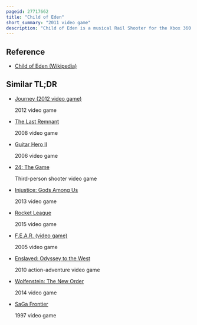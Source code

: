 ```yaml
---
pageid: 27717662
title: "Child of Eden"
short_summary: "2011 video game"
description: "Child of Eden is a musical Rail Shooter for the Xbox 360 and Playstation 3 released in 2011 by q Entertainment. Following the Player's Journey to purge a far-future Internet of Viruses, the Gameplay features shooting numerous Enemies from a first-person Perspective, with Scores based on Performance and Bonuses awarded for syncing Groups of Shots with each Stage's musical Track. In Addition to standard Controllers each Version offers the Option to use Motion Controls via the Kinect and Playstation Move respectively. It is a spiritual successor to the 2001 title Rez, carrying over the aim of producing a feeling of synesthesia in players."
---
```


## Reference

- [Child of Eden (Wikipedia)](https://en.wikipedia.org/?curid=27717662)

## Similar TL;DR

- [Journey (2012 video game)](/tldr/en/journey-2012-video-game)

  2012 video game

- [The Last Remnant](/tldr/en/the-last-remnant)

  2008 video game

- [Guitar Hero II](/tldr/en/guitar-hero-ii)

  2006 video game

- [24: The Game](/tldr/en/24-the-game)

  Third-person shooter video game

- [Injustice: Gods Among Us](/tldr/en/injustice-gods-among-us)

  2013 video game

- [Rocket League](/tldr/en/rocket-league)

  2015 video game

- [F.E.A.R. (video game)](/tldr/en/fear-video-game)

  2005 video game

- [Enslaved: Odyssey to the West](/tldr/en/enslaved-odyssey-to-the-west)

  2010 action-adventure video game

- [Wolfenstein: The New Order](/tldr/en/wolfenstein-the-new-order)

  2014 video game

- [SaGa Frontier](/tldr/en/saga-frontier)

  1997 video game
